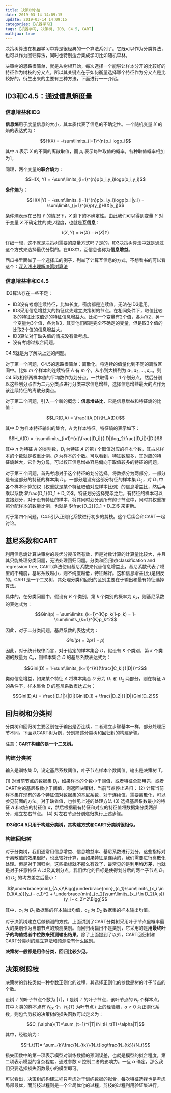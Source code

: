 ```yaml
---
title: 决策树小结
date: 2019-03-14 14:09:15
update: 2019-03-14 14:09:15
categories: [机器学习]
tags: [机器学习, 决策树, ID3, C4.5, CART]
mathjax: true
---
```


决策树算法在机器学习中算是很经典的一个算法系列了。它既可以作为分类算法，也可以作为回归算法，同时也特别适合集成学习比如随机森林。

<!-- more -->

决策树的思路很简单，就是从树根开始，每次选择一个能够让样本分开的比较好的特征作为树枝的分叉点，所以其关键点在于如何衡量选择哪个特征作为分叉点是比较好的。衍生出来的主要有三种方法，下面进行一一介绍。

## ID3和C4.5：通过信息熵度量

### 信息增益和ID3

**信息熵**用于度量信息的大小，其本质代表了信息的不确定性。一个随机变量 $X$ 的熵的表达式为：

$$H(X) = -\sum\limits_{i=1}^{n}p_i logp_i$$

其中 $n$ 表示 $X$ 的不同的离散取值，而 $p_i$ 表示每种取值的概率，各种取值概率相加为1。

同理，两个变量的**联合熵**为：

$$H(X, Y) = -\sum\limits_{i=1}^{n}p(x_i,y_i)logp(x_i,y_i)$$

**条件熵**为：

$$H(X|Y) = -\sum\limits_{i=1}^{n}p(x_i,y_i)logp(x_i|y_i) = \sum\limits_{j=1}^{n}p(y_j)H(X|y_j)$$

条件熵表示在已知 $Y$ 的情况下，$X$ 剩下的不确定性。由此我们可以得到变量 $Y$ 对于变量 $X$ 不确定性的减少程度，也就是**互信息**：

$$I(X, Y) = H(X) - H(X|Y)$$

仔细一想，这不就是决策树需要的度量方式吗？是的，ID3决策树算法中就是通过这个方式来选择最优分裂的。在ID3中，互信息也称为**信息增益**。

西瓜书里面举了一个选择瓜的例子，列举了计算互信息的方式，不想看书的可以看这个：[深入浅出理解决策树算法](https://zhuanlan.zhihu.com/p/26760551)

### 信息增益率和C4.5

ID3算法存在一些不足：

* ID3没有考虑连续特征，比如长度，密度都是连续值，无法在ID3运用。
* ID3采用信息增益大的特征优先建立决策树的节点。在相同条件下，取值比较多的特征比取值少的特征信息增益大。比如一个变量有2个值，各为1/2，另一个变量为3个值，各为1/3，其实他们都是完全不确定的变量，但是取3个值的比取2个值的信息增益大。
* ID3算法对于缺失值的情况没有做考虑。
* 没有考虑过拟合问题。

C4.5就是为了解决上述的问题。

对于第一个问题，C4.5的思路很简单：离散化。将连续的值量化到不同的离散区间中。比如 $m$ 个样本的连续特征 $A$ 有 $m$ 个，从小到大排列为 ${a_1,a_2,...,a_m}$，则C4.5取相邻两样本值的平均数作为划分点，一共取得 $m-1$ 个划分点。然后分别以这些划分点作为二元分类点进行分类来求信息增益，选择信息增益最大的点作为该连续特征的离散分类点。

对于第二个问题，引入一个新的概念：**信息增益比**，它是信息增益和特征熵的比值：

$$I_R(D,A) = \frac{I(A,D)}{H_A(D)}$$

其中 $D$ 为样本特征输出的集合，$A$ 为样本特征。特征熵的表示如下：

$$H_A(D) = -\sum\limits_{i=1}^{n}\frac{|D_i|}{|D|}log_2\frac{|D_i|}{|D|}$$

其中 $n$ 为特征 $A$ 的类别数，$D_i$ 为特征 $A$ 的第 $i$ 个取值对应的样本个数，其占总样本的个数就是权重比例。$D$ 为样本的个数。可以看到，特征数越多，其对应的特征熵越大，它作为分母，可以校正信息增益容易偏向于取值较多的特征的问题。

对于第三个问题，首先考虑对于这个特征的划分选择。将数据分为两部分，一部分是有这部分的特征的样本集 $D_1$，一部分是没有这部分特征的样本集 $D_2$，对 $D_1$ 中各个样本计算加权（权重就是某个特征取值对应样本比例）的信息增益比，然后再乘以系数 $\frac{D_1}{D_1 + D_2}$。特征划分选择完毕之后，有特征的样本可以直接划分，对于没有特征的样本，将其同时划分到所有的子节点中，同时其权重按照分配样本的数量比例，也就是 $\frac{D_2}{D_1 + D_2}$ 来更新。

对于第四个问题，C4.5引入正则化系数进行初步的剪枝。这个后续会和CART一起讨论。

## 基尼系数和CART

利用信息熵计算决策树的最优分裂虽然有效，但是对数计算的计算量比较大，并且其只能处理分类问题，无法处理回归问题。分类和回归树(classification and regression tree, CART)算法使用基尼系数来代替信息增益比，基尼系数代表了模型的不纯度，基尼系数越小，则不纯度越低，特征越好。这和信息增益(比)是相反的。CART是一个二叉树，其处理分类和回归的区别主要在于输出和最有特征选择算法。

具体的，在分类问题中，假设有 $K$ 个类别，第 $k$ 个类别的概率为 $p_k$，则基尼系数的表达式为：

$$Gini(p) = \sum\limits_{k=1}^{K}p_k(1-p_k) = 1- \sum\limits_{k=1}^{K}p_k^2$$

因此，对于二分类问题，基尼系数的表达式为：

$$Gini(p) = 2p(1-p)$$

因此，对于统计规律而言，对于给定的样本集合 $D$，假设有 $K$ 个类别，第 $k$ 个类别的数量为 $C_k$，则样本集合 $D$ 的基尼系数表达式为：

$$Gini(D) = 1-\sum\limits_{k=1}^{K}(\frac{|C_k|}{|D|})^2$$

类似信息增益，如果某个特征 $A$ 将样本集合 $D$ 分为 $D_1$ 和 $D_2$ 两部分，则在特征 $A$ 的条件下，样本集合 $D$ 的基尼系数表达式为：

$$Gini(D,A) = \frac{|D_1|}{|D|}Gini(D_1) + \frac{|D_2|}{|D|}Gini(D_2)$$

## 回归树和分类树

分类树和回归树主要区别在于输出是否连续，二者建立步骤基本一样，部分处理细节不同。下面以CART树为例，分别简述分类树和回归树的构建步骤。

注意：**CART构建的是一个二叉树。**

### 构建分类树

输入是训练集 $D$，设定基尼系数阈值，叶子节点样本个数阈值。输出是决策树 $T$。

(1) 对当前节点的数据集 $D_i$，如果样本的个数小于阈值，或者特征全部用完，或者CART树的基尼系数小于阈值，则返回决策树，当前节点停止递归；
(2) 计算当前样本集在现有的各个特征值对数据集的基尼系数，对于连续值，需要离散化，可以参见前面的方法。对于缺省值，也参见上述的处理方法
(3) 选择基尼系数最小的特征 $A$ 和对应的特征值 $a$，然后根据最有特征和对应的特征值将数据集分类两部分，建立左右节点。
(4) 对左右节点分别递归执行上述步骤。

**ID3和C4.5只用于构建分类树，其构建方式和CART分类树很相似。**

### 构建回归树

对于分类树，我们通常用信息增益、信息增益率、基尼系数进行划分，这些指标对于离散值的效果很好，也比较好计算，而如果特征是连续的，我们需要进行离散化处理。但是对于回归树，这些指标就不那么有效了，最常见的是利用**均方差**，也就是对于任意特征 $A$ 以及其划分点，我们优化的目标是使得划分后的两个子节点 $D_1$ 和 $D_2$ 的均方差之后最小：

$$\underbrace{min}_{A,s}\Bigg[\underbrace{min}_{c_1}\sum\limits_{x_i \in D_1(A,s)}(y_i - c_1)^2 + \underbrace{min}_{c_2}\sum\limits_{x_i \in D_2(A,s)}(y_i - c_2)^2\Bigg]$$

其中，$c_1$ 为 $D_1$ 数据集的样本输出均值，$c_2$ 为 $D_2$ 数据集的样本输出均值。

对于决策树建立后做预测的方式，上面讲到了CART分类树采用叶子节点里概率最大的类别作为当前节点的预测类别。而回归树输出不是类别，它采用的是**用最终叶子的均值或者中位数来预测输出结果**。除了上面提到了以外，CART回归树和CART分类树的建立算法和预测没有什么区别。

**决策树一般都是用作分类，回归比较少见。**

## 决策树剪枝

决策树的剪枝类似一种参数正则化的过程，其选择正则化的参数是树的叶子节点的个数。

设树 $T$ 的叶子节点个数为 $|T|$，$t$ 是树 $T$ 的叶子节点，该叶节点的 $N_t$ 个样本点，其中 $k$ 类的样本点有 $N_{tk}$ 个，$H_{t}(T)$ 为叶节点 $t$ 上的经验熵，$\alpha \geqslant 0$ 为正则化系数，则包含剪枝的决策树的损失函数可以定义为：

$$C_{\alpha}(T)=\sum_{t=1}^{|T|}N_tH_t(T)+\alpha|T|$$

其中，经验熵为：

$$H_t(T)=-\sum_{k}\frac{N_{tk}}{N_t}log\frac{N_{tk}}{N_t}$$

损失函数中的第一项表示模型对训练数据的预测误差，也就是模型的拟合程度，第二项表示模型的复杂程度，通过参数 $\alpha$ 控制二者的影响力。一旦 $\alpha$ 确定，那么我们只要选择损失函数最小的模型即可。

可以看出，决策树的构建过程只考虑对于训练数据的拟合，每次特征选择也是考虑局部最优，而剪枝过程则是一个全局优化的过程，剪枝的过程利用验证集进行。